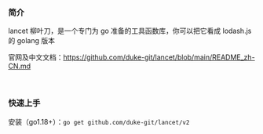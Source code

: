 ### 简介

lancet 柳叶刀，是一个专门为 go 准备的工具函数库，你可以把它看成 lodash.js 的 golang 版本

官网及中文文档：https://github.com/duke-git/lancet/blob/main/README_zh-CN.md

<br>

### 快速上手

安装（go1.18+）：`go get github.com/duke-git/lancet/v2`
